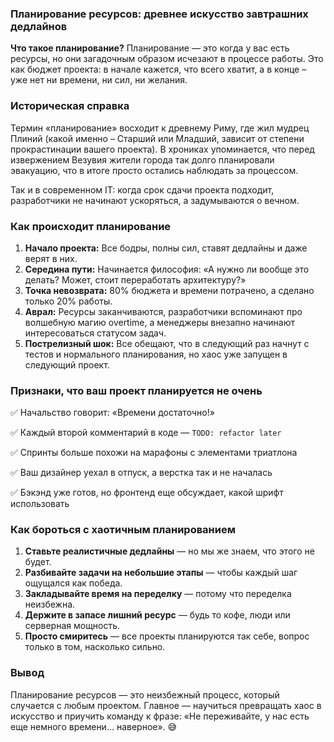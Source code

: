 ### Планирование ресурсов: древнее искусство завтрашних дедлайнов

**Что такое планирование?** Планирование — это когда у вас есть ресурсы, но они загадочным образом исчезают в процессе работы. Это как бюджет проекта: в начале кажется, что всего хватит, а в конце – уже нет ни времени, ни сил, ни желания.

### Историческая справка

Термин «планирование» восходит к древнему Риму, где жил мудрец Плиний (какой именно – Старший или Младший, зависит от степени прокрастинации вашего проекта). В хрониках упоминается, что перед извержением Везувия жители города так долго планировали эвакуацию, что в итоге просто остались наблюдать за процессом.

Так и в современном IT: когда срок сдачи проекта подходит, разработчики не начинают ускоряться, а задумываются о вечном.

### Как происходит планирование

1. **Начало проекта:** Все бодры, полны сил, ставят дедлайны и даже верят в них.
2. **Середина пути:** Начинается философия: «А нужно ли вообще это делать? Может, стоит переработать архитектуру?»
3. **Точка невозврата:** 80% бюджета и времени потрачено, а сделано только 20% работы.
4. **Аврал:** Ресурсы заканчиваются, разработчики вспоминают про волшебную магию overtime, а менеджеры внезапно начинают интересоваться статусом задач.
5. **Пострелизный шок:** Все обещают, что в следующий раз начнут с тестов и нормального планирования, но хаос уже запущен в следующий проект.

### Признаки, что ваш проект планируется не очень

✅ Начальство говорит: «Времени достаточно!»

✅ Каждый второй комментарий в коде — `TODO: refactor later`

✅ Спринты больше похожи на марафоны с элементами триатлона

✅ Ваш дизайнер уехал в отпуск, а верстка так и не началась

✅ Бэкэнд уже готов, но фронтенд еще обсуждает, какой шрифт использовать

### Как бороться с хаотичным планированием

1. **Ставьте реалистичные дедлайны** — но мы же знаем, что этого не будет.
2. **Разбивайте задачи на небольшие этапы** — чтобы каждый шаг ощущался как победа.
3. **Закладывайте время на переделку** — потому что переделка неизбежна.
4. **Держите в запасе лишний ресурс** — будь то кофе, люди или серверная мощность.
5. **Просто смиритесь** — все проекты планируются так себе, вопрос только в том, насколько сильно.

### Вывод

Планирование ресурсов — это неизбежный процесс, который случается с любым проектом. Главное — научиться превращать хаос в искусство и приучить команду к фразе: «Не переживайте, у нас есть еще немного времени... наверное». 😅
